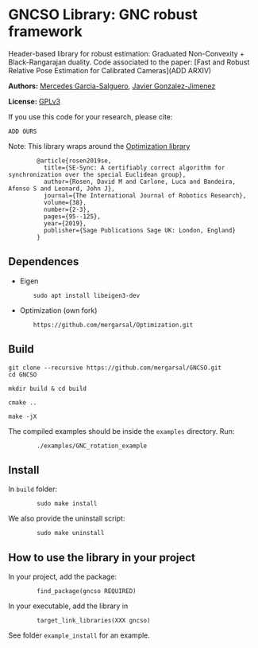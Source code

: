 # GNCSO Library: GNC robust framework 

Header-based library for robust estimation: 
Graduated Non-Convexity + Black-Rangarajan duality. 
Code associated to the paper: 
[Fast and Robust Relative Pose Estimation for Calibrated Cameras](ADD ARXIV) 

**Authors:** [Mercedes Garcia-Salguero](http://mapir.uma.es/mapirwebsite/index.php/people/290), [Javier Gonzalez-Jimenez](http://mapir.isa.uma.es/mapirwebsite/index.php/people/95-javier-gonzalez-jimenez)

**License:** [GPLv3](https://raw.githubusercontent.com/mergarsal/GNCSO/main/LICENSE.txt)


If you use this code for your research, please cite:
```
ADD OURS
```

Note: This library wraps around the [Optimization library](https://github.com/david-m-rosen/Optimization.git)
```
        @article{rosen2019se,
          title={SE-Sync: A certifiably correct algorithm for synchronization over the special Euclidean group},
          author={Rosen, David M and Carlone, Luca and Bandeira, Afonso S and Leonard, John J},
          journal={The International Journal of Robotics Research},
          volume={38},
          number={2-3},
          pages={95--125},
          year={2019},
          publisher={Sage Publications Sage UK: London, England}
        }
```

## Dependences 
* Eigen 
 ```
        sudo apt install libeigen3-dev
 ```

* Optimization (own fork)
 ```
        https://github.com/mergarsal/Optimization.git

 ```


## Build
```
git clone --recursive https://github.com/mergarsal/GNCSO.git
cd GNCSO

mkdir build & cd build 

cmake .. 

make -jX

```

The compiled examples should be inside the `examples` directory. Run: 
```
        ./examples/GNC_rotation_example
```
 


## Install 
In `build` folder: 
```
        sudo make install
```

We also provide the uninstall script: 
```
        sudo make uninstall
```


## How to use the library in your project
        
In your project, add the package: 
```
        find_package(gncso REQUIRED)
```


In your executable, add the library in 
```
        target_link_libraries(XXX gncso)
```


See folder `example_install` for an example. 



